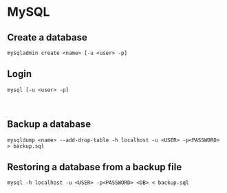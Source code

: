 
# MySQL

## Create a database

```
mysqladmin create <name> [-u <user> -p]
```

## Login

```
mysql [-u <user> -p]
```
 
## Backup a database

```
mysqldump <name> --add-drop-table -h localhost -u <USER> -p<PASSWORD> > backup.sql
```

## Restoring a database from a backup file

```
mysql -h localhost -u <USER> -p<PASSWORD> <DB> < backup.sql
```
